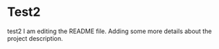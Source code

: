 # Test2
test2
I am editing the README file. Adding some more details about the project description.
